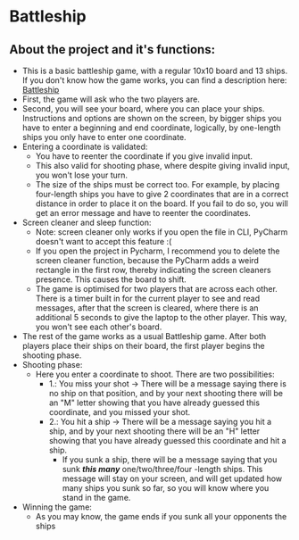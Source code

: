 # Battleship

## About the project and it's functions:

- This is a basic battleship game, with a regular 10x10 board and 13 ships. If you don't know how the game works, you can find a description here: [Battleship](https://en.wikipedia.org/wiki/Battleship_(game))
- First, the game will ask who the two players are.
- Second, you will see your board, where you can place your ships. Instructions and options are shown on the screen, by bigger ships you have to enter a beginning and end coordinate, logically, by one-length ships you only have to enter one coordinate.
- Entering a coordinate is validated:
  - You have to reenter the coordinate if you give invalid input. 
  - This also valid for shooting phase, where despite giving invalid input, you won't lose your turn. 
  - The size of the ships must be correct too. For example, by placing four-length ships you have to give 2 coordinates that are in a correct distance in order to place it on the board. If you fail to do so, you will get an error message and have to reenter the coordinates.
- Screen cleaner and sleep function:
  - Note: screen cleaner only works if you open the file in CLI, PyCharm doesn't want to accept this feature :( 
  - If you open the project in Pycharm, I recommend you to delete the screen cleaner function, because the PyCharm adds a weird rectangle in the first row, thereby indicating the screen cleaners presence. This causes the board to shift. 
  - The game is optimised for two players that are across each other. There is a timer built in for the current player to see and read messages, after that the screen is cleared, where there is an additional 5 seconds to give the laptop to the other player. This way, you won't see each other's board.
- The rest of the game works as a usual Battleship game. After both players place their ships on their board, the first player begins the shooting phase.
- Shooting phase:
  - Here you enter a coordinate to shoot. There are two possibilities:
    - 1.: You miss your shot -> There will be a message saying there is no ship on that position, and by your next shooting there will be an "M" letter showing that you have already guessed this coordinate, and you missed your shot.
    - 2.: You hit a ship -> There will be a message saying you hit a ship, and by your next shooting there will be an "H" letter showing that you have already guessed this coordinate and hit a ship.
      - If you sunk a ship, there will be a message saying that you sunk ***this many*** one/two/three/four -length ships. This message will stay on your screen, and will get updated how many ships you sunk so far, so you will know where you stand in the game. 
- Winning the game:
  - As you may know, the game ends if you sunk all your opponents the ships 
